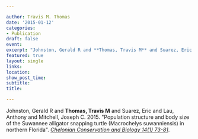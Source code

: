 ```yaml
---

author: Travis M. Thomas
date: '2015-01-12'
categories:
- Publication
draft: false
event: 
excerpt: "Johnston, Gerald R and **Thomas, Travis M** and Suarez, Eric and Lau, Anthony and Mitchell, Joseph C. 2015. Population structure and body size of the Suwannee alligator snapping turtle (Macrochelys suwanniensis) in northern Florida. [*Chelonian Conservation and Biology 14(1) 73-81*](https://bioone.org/journals/chelonian-conservation-and-biology/volume-14/issue-1/ccab-14-01-73-81.1/Population-Structure-and-Body-Size-of-the-Suwannee-Alligator-Snapping/10.2744/ccab-14-01-73-81.1.full) "
featured: true
layout: single
links:
location: 
show_post_time: 
subtitle:   
title:

---
```


Johnston, Gerald R and **Thomas, Travis M** and Suarez, Eric and Lau, Anthony and Mitchell, Joseph C. 2015. "Population structure and body size of the Suwannee alligator snapping turtle (Macrochelys suwanniensis) in northern Florida". [*Chelonian Conservation and Biology 14(1) 73-81*](https://bioone.org/journals/chelonian-conservation-and-biology/volume-14/issue-1/ccab-14-01-73-81.1/Population-Structure-and-Body-Size-of-the-Suwannee-Alligator-Snapping/10.2744/ccab-14-01-73-81.1.full).


